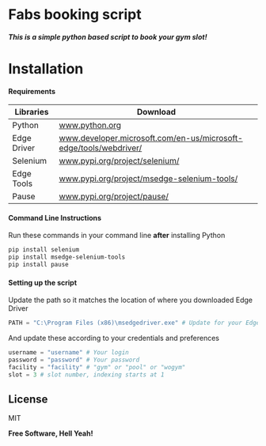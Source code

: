 # Fabs booking script
##### This is a simple python based script to book your gym slot!

# Installation 
#### Requirements
| Libraries | Download |
| ------ | ------ |
| Python | www.python.org |
| Edge Driver | www.developer.microsoft.com/en-us/microsoft-edge/tools/webdriver/ |
| Selenium | www.pypi.org/project/selenium/ |
| Edge Tools | www.pypi.org/project/msedge-selenium-tools/ |
| Pause | www.pypi.org/project/pause/ |

#### Command Line Instructions
Run these commands in your command line **after** installing Python
```sh
pip install selenium
pip install msedge-selenium-tools
pip install pause
```

#### Setting up the script
Update the path so it matches the location of where you downloaded Edge Driver
``` python
PATH = "C:\Program Files (x86)\msedgedriver.exe" # Update for your Edge driver
```

And update these according to your credentials and preferences
```python
username = "username" # Your login
password = "password" # Your password
facility = "facility" # "gym" or "pool" or "wogym"
slot = 3 # slot number, indexing starts at 1
```


## License

MIT

**Free Software, Hell Yeah!**
